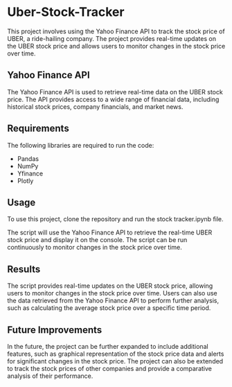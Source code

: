 # Uber-Stock-Tracker
This project involves using the Yahoo Finance API to track the stock price of UBER, a ride-hailing company. The project provides real-time updates on the UBER stock price and allows users to monitor changes in the stock price over time.

## Yahoo Finance API

The Yahoo Finance API is used to retrieve real-time data on the UBER stock price. The API provides access to a wide range of financial data, including historical stock prices, company financials, and market news.

## Requirements
The following libraries are required to run the code:

* Pandas
* NumPy
* Yfinance
* Plotly

## Usage
To use this project, clone the repository and run the stock tracker.ipynb file.

The script will use the Yahoo Finance API to retrieve the real-time UBER stock price and display it on the console. The script can be run continuously to monitor changes in the stock price over time.

## Results
The script provides real-time updates on the UBER stock price, allowing users to monitor changes in the stock price over time. Users can also use the data retrieved from the Yahoo Finance API to perform further analysis, such as calculating the average stock price over a specific time period.

## Future Improvements
In the future, the project can be further expanded to include additional features, such as graphical representation of the stock price data and alerts for significant changes in the stock price. The project can also be extended to track the stock prices of other companies and provide a comparative analysis of their performance.
